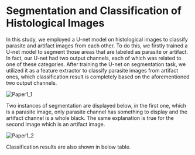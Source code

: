 # Segmentation and Classification of Histological Images
In this study, we employed a U-net model on histological images to classify parasite and artifact images from each other. To do this, we firstly trained a U-net model to segment those areas that are labeled as parasite or artifact. In fact, our U-net had two output channels, each of which was related to one of these categories. After training the U-net on segmentation task, we utilized it as a feature extractor to classify parasite images from artifact ones, which classification result is completely based on the aforementioned two output channels. 

![Paper1_1](https://github.com/ErshadHasanpour/Segmentation-and-Classification-of-Histological-Images/assets/96794427/0e7e1226-fe4b-4451-96d1-f807ff61f306)

Two instances of segmentation are displayed below, in the first one, which is a parasite image, only parasite channel has something to display and the artifact channel is a whole black. The same explanation is true for the second image which is an artifact image.  

![Paper1_2](https://github.com/ErshadHasanpour/Segmentation-and-Classification-of-Histological-Images/assets/96794427/d012edf6-74b3-4dbf-8e68-0f272e314d3f)

Classification results are also shown in below table.
